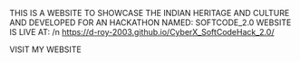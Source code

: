 THIS IS A WEBSITE TO SHOWCASE THE INDIAN HERITAGE AND CULTURE AND DEVELOPED FOR AN HACKATHON NAMED: SOFTCODE_2.0
WEBSITE IS LIVE AT: 
/n https://d-roy-2003.github.io/CyberX_SoftCodeHack_2.0/

VISIT MY WEBSITE


